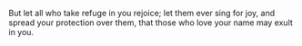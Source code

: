 But let all who take refuge in you rejoice; let them ever sing for joy, and spread your protection over them, that those who love your name may exult in you.

